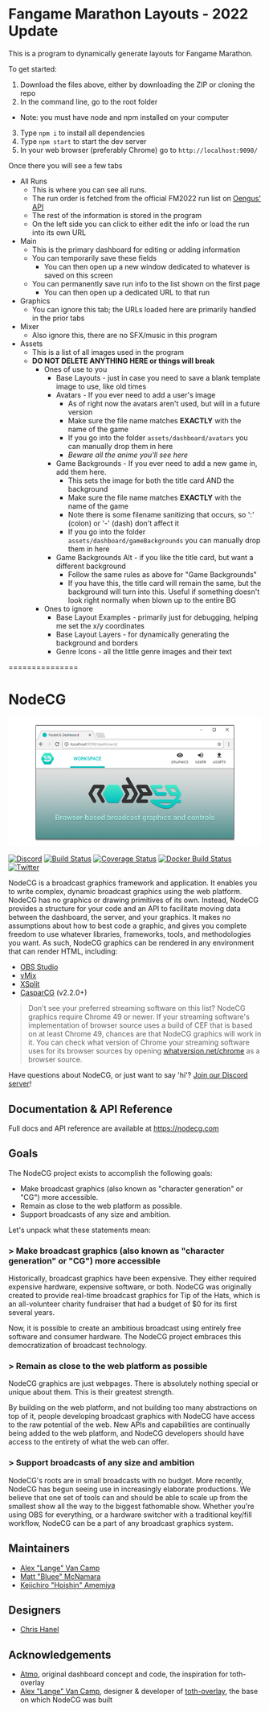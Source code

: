 # Fangame Marathon Layouts - 2022 Update

This is a program to dynamically generate layouts for Fangame Marathon.

To get started:

1. Download the files above, either by downloading the ZIP or cloning the repo
2. In the command line, go to the root folder
  * Note: you must have node and npm installed on your computer
3. Type `npm i` to install all dependencies
4. Type `npm start` to start the dev server
5. In your web browser (preferably Chrome) go to `http://localhost:9090/`

Once there you will see a few tabs

* All Runs
  * This is where you can see all runs.
  * The run order is fetched from the official FM2022 run list on [Oengus' API](https://oengus.io/api/marathon/fm2022/schedule)
  * The rest of the information is stored in the program
  * On the left side you can click to either edit the info or load the run into its own URL
* Main
  * This is the primary dashboard for editing or adding information
  * You can temporarily save these fields
    * You can then open up a new window dedicated to whatever is saved on this screen
  * You can permanently save run info to the list shown on the first page
    * You can then open up a dedicated URL to that run
* Graphics
  * You can ignore this tab; the URLs loaded here are primarily handled in the prior tabs
* Mixer
  * Also ignore this, there are no SFX/music in this program
* Assets
  * This is a list of all images used in the program
  * **DO NOT DELETE ANYTHING HERE or things will break**
    * Ones of use to you
      * Base Layouts - just in case you need to save a blank template image to use, like old times
      * Avatars - If you ever need to add a user's image
        * As of right now the avatars aren't used, but will in a future version
        * Make sure the file name matches **EXACTLY** with the name of the game
        * If you go into the folder `assets/dashboard/avatars` you can manually drop them in here
        * *Beware all the anime you'll see here*
      * Game Backgrounds - If you ever need to add a new game in, add them here.
        * This sets the image for both the title card AND the background
        * Make sure the file name matches **EXACTLY** with the name of the game
        * Note there is some filename sanitizing that occurs, so ':' (colon) or '-' (dash) don't affect it
        * If you go into the folder `assets/dashboard/gameBackgrounds` you can manually drop them in here
      * Game Backgrounds Alt - if you like the title card, but want a different background
        * Follow the same rules as above for "Game Backgrounds"
        * If you have this, the title card will remain the same, but the background will turn into this. Useful if something doesn't look right normally when blown up to the entire BG
    * Ones to ignore
      * Base Layout Examples - primarily just for debugging, helping me set the x/y coordinates
      * Base Layout Layers - for dynamically generating the background and borders
      * Genre Icons - all the little genre images and their text



===============

# NodeCG

[![NodeCG](https://raw.githubusercontent.com/nodecg/nodecg/master/media/splash.png)](http://nodecg.com/)

[![Discord](https://img.shields.io/discord/423233465643827211.svg?logo=discord)](https://discord.gg/NNmVz4x)
[![Build Status](https://github.com/nodecg/nodecg/workflows/CI/badge.svg)](https://github.com/nodecg/nodecg/actions?query=workflow%3ACI)
[![Coverage Status](https://codecov.io/gh/nodecg/nodecg/branch/master/graph/badge.svg)](https://codecov.io/gh/nodecg/nodecg)
[![Docker Build Status](https://img.shields.io/docker/build/nodecg/nodecg.svg)](https://hub.docker.com/r/nodecg/nodecg/tags/)
[![Twitter](https://img.shields.io/twitter/url/https/twitter.com/fold_left.svg?style=social&label=Follow%20%40NodeCG)](https://twitter.com/NodeCG)

NodeCG is a broadcast graphics framework and application. It enables you to write complex, dynamic broadcast graphics
using the web platform. NodeCG has no graphics or drawing primitives of its own. Instead, NodeCG provides
a structure for your code and an API to facilitate moving data between the dashboard, the server, and your graphics.
It makes no assumptions about how to best code a graphic, and gives you complete freedom to use whatever libraries,
frameworks, tools, and methodologies you want. As such, NodeCG graphics can be rendered in any environment that
can render HTML, including:

- [OBS Studio](https://obsproject.com/)
- [vMix](http://www.vmix.com/)
- [XSplit](https://www.xsplit.com/)
- [CasparCG](https://github.com/CasparCG/server/releases) (v2.2.0+)

> Don't see your preferred streaming software on this list? NodeCG graphics require Chrome 49 or newer. If your streaming software's implementation of browser source uses a build of CEF that is based on at least Chrome 49, chances are that NodeCG graphics will work in it. You can check what version of Chrome your streaming software uses for its browser sources by opening [whatversion.net/chrome](http://www.whatversion.net/chrome) as a browser source.

Have questions about NodeCG, or just want to say 'hi'? [Join our Discord server](https://discord.gg/NNmVz4x)!

## Documentation & API Reference

Full docs and API reference are available at https://nodecg.com

## Goals

The NodeCG project exists to accomplish the following goals:

- Make broadcast graphics (also known as "character generation" or "CG") more accessible.
- Remain as close to the web platform as possible.
- Support broadcasts of any size and ambition.

Let's unpack what these statements mean:

### > Make broadcast graphics (also known as "character generation" or "CG") more accessible

Historically, broadcast graphics have been expensive. They either required expensive hardware, expensive software, or both. NodeCG was originally created to provide real-time broadcast graphics for Tip of the Hats, which is an all-volunteer charity fundraiser that had a budget of \$0 for its first several years.

Now, it is possible to create an ambitious broadcast using entirely free software and consumer hardware. The NodeCG project embraces this democratization of broadcast technology.

### > Remain as close to the web platform as possible

NodeCG graphics are just webpages. There is absolutely nothing special or unique about them. This is their greatest strength.

By building on the web platform, and not building too many abstractions on top of it, people developing broadcast graphics with NodeCG have access to the raw potential of the web. New APIs and capabilities are continually being added to the web platform, and NodeCG developers should have access to the entirety of what the web can offer.

### > Support broadcasts of any size and ambition

NodeCG's roots are in small broadcasts with no budget. More recently, NodeCG has begun seeing use in increasingly elaborate productions. We believe that one set of tools can and should be able to scale up from the smallest show all the way to the biggest fathomable show. Whether you're using OBS for everything, or a hardware switcher with a traditional key/fill workflow, NodeCG can be a part of any broadcast graphics system.

## Maintainers

- [Alex "Lange" Van Camp](https://alexvan.camp)
- [Matt "Bluee" McNamara](https://mattmcn.com/)
- [Keiichiro "Hoishin" Amemiya](https://hoish.in/)

## Designers

- [Chris Hanel](http://www.chrishanel.com)

## Acknowledgements

- [Atmo](https://github.com/atmosfar), original dashboard concept and code, the inspiration for toth-overlay
- [Alex "Lange" Van Camp](http://alexvan.camp), designer & developer of [toth-overlay](https://github.com/TipoftheHats/toth-overlay), the base on which NodeCG was built
